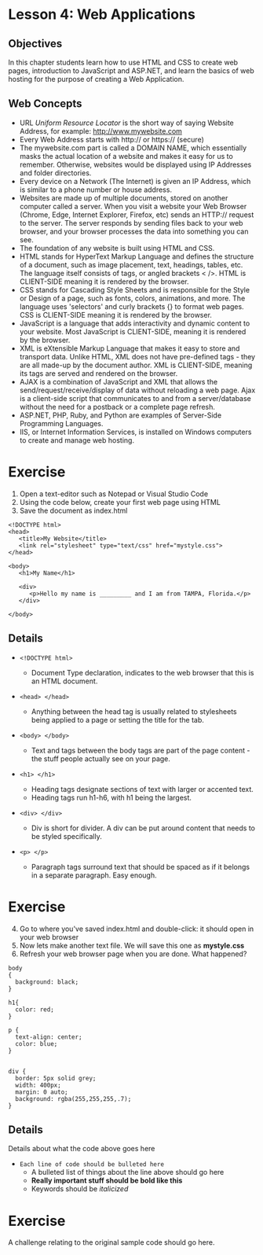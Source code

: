 # Lesson 4: Web Applications

## Objectives
In this chapter students learn how to use HTML and CSS to create web pages, introduction to JavaScript and ASP.NET, and learn the basics of web hosting for the purpose of creating a Web Application.

## Web Concepts
* URL *Uniform Resource Locator* is the short way of saying Website Address, for example: http://www.mywebsite.com
* Every Web Address starts with http:// or https:// (secure)
* The mywebsite.com part is called a DOMAIN NAME, which essentially masks the actual location of a website and makes it easy for us to remember.  Otherwise, websites would be displayed using IP Addresses and folder directories.
* Every device on a Network (The Internet) is given an IP Address, which is similar to a phone number or house address.
* Websites are made up of multiple documents, stored on another computer called a server.  When you visit a website your Web Browser (Chrome, Edge, Internet Explorer, Firefox, etc) sends an HTTP:// request to the server.  The server responds by sending files back to your web browser, and your browser processes the data into something you can see.
* The foundation of any website is built using HTML and CSS.
* HTML stands for HyperText Markup Language and defines the structure of a document, such as image placement, text, headings, tables, etc.  The language itself consists of tags, or angled brackets < />. HTML is CLIENT-SIDE meaning it is rendered by the browser.
* CSS stands for Cascading Style Sheets and is responsible for the Style or Design of a page, such as fonts, colors, animations, and more.  The language uses 'selectors' and curly brackets {} to format web pages.  CSS is CLIENT-SIDE meaning it is rendered by the browser.
* JavaScript is a language that adds interactivity and dynamic content to your website.  Most JavaScript is CLIENT-SIDE, meaning it is rendered by the browser.
* XML is eXtensible Markup Language that makes it easy to store and transport data.  Unlike HTML, XML does not have pre-defined tags - they are all made-up by the document author.  XML is CLIENT-SIDE, meaning its tags are served and rendered on the browser.
* AJAX is a combination of JavaScript and XML that allows the send/request/receive/display of data without reloading a web page.  Ajax is a client-side script that communicates to and from a server/database without the need for a postback or a complete page refresh.
* ASP.NET, PHP, Ruby, and Python are examples of Server-Side Programming Languages.
* IIS, or Internet Information Services, is installed on Windows computers to create and manage web hosting.


# Exercise
1. Open a text-editor such as Notepad or Visual Studio Code
2. Using the code below, create your first web page using HTML
3. Save the document as index.html

```HTML5
<!DOCTYPE html>
<head>
   <title>My Website</title>
   <link rel="stylesheet" type="text/css" href="mystyle.css">
</head>

<body>
   <h1>My Name</h1>

   <div>
      <p>Hello my name is _________ and I am from TAMPA, Florida.</p>
   </div>
   
</body>
```

## Details


* `<!DOCTYPE html>`
    * Document Type declaration, indicates to the web browser that this is an HTML document.
    
* `<head> </head>`
    * Anything between the head tag is usually related to stylesheets being applied to a page or setting the title for the tab.
 
 * `<body> </body>`
   * Text and tags between the body tags are part of the page content - the stuff people actually see on your page.
   
 * `<h1> </h1>`
   * Heading tags designate sections of text with larger or accented text.
   * Heading tags run h1-h6, with h1 being the largest.
   
 * `<div> </div>`
   * Div is short for divider.  A div can be put around content that needs to be styled specifically.
    
 * `<p> </p>`
   * Paragraph tags surround text that should be spaced as if it belongs in a separate paragraph.  Easy enough.
    
    

# Exercise

4. Go to where you've saved index.html and double-click: it should open in your web browser
5. Now lets make another text file.  We will save this one as **mystyle.css**
6. Refresh your web browser page when you are done.  What happened?

```HTML5
body
{
  background: black;
}

h1{
  color: red;
}

p {
  text-align: center;
  color: blue;
}


div {
  border: 5px solid grey;
  width: 400px;
  margin: 0 auto;
  background: rgba(255,255,255,.7);
}

```


## Details
Details about what the code above goes here

* `Each line of code should be bulleted here`
    * A bulleted list of things about the line above should go here
    * **Really important stuff should be bold like this**
    * Keywords should be *italicized*
    
# Exercise

A challenge relating to the original sample code should go here.
